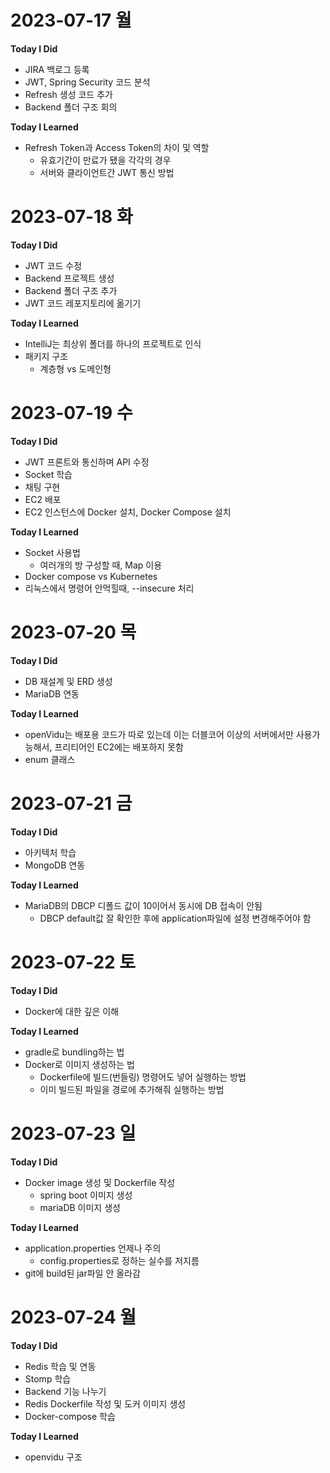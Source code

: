 # 2023-07-17 월
**Today I Did**
- JIRA 백로그 등록
- JWT, Spring Security 코드 분석
- Refresh 생성 코드 추가
- Backend 폴더 구조 회의

**Today I Learned**
- Refresh Token과 Access Token의 차이 및 역할
    - 유효기간이 만료가 됐을 각각의 경우
    - 서버와 클라이언트간 JWT 통신 방법


# 2023-07-18 화
**Today I Did**
- JWT 코드 수정
- Backend 프로젝트 생성
- Backend 폴더 구조 추가
- JWT 코드 레포지토리에 옮기기

**Today I Learned**
- IntelliJ는 최상위 폴더를 하나의 프로젝트로 인식
- 패키지 구조 
    - 계층형 vs 도메인형


# 2023-07-19 수
**Today I Did**
- JWT 프론트와 통신하며 API 수정
- Socket 학습
- 채팅 구현
- EC2 배포
- EC2 인스턴스에 Docker 설치, Docker Compose 설치

**Today I Learned**
- Socket 사용법
    - 여러개의 방 구성할 때, Map 이용
- Docker compose vs Kubernetes
- 리눅스에서 명령어 안먹힐때, --insecure 처리


# 2023-07-20 목
**Today I Did**
- DB 재설계 및 ERD 생성
- MariaDB 연동

**Today I Learned**
- openVidu는 배포용 코드가 따로 있는데 이는 더블코어 이상의 서버에서만 사용가능해서, 프리티어인 EC2에는 배포하지 못함
- enum 클래스


# 2023-07-21 금
**Today I Did**
- 아키텍처 학습
- MongoDB 연동

**Today I Learned**
- MariaDB의 DBCP 디폴드 값이 10이어서 동시에 DB 접속이 안됨
    - DBCP default값 잘 확인한 후에 application파일에 설정 변경해주어야 함


# 2023-07-22 토
**Today I Did**
- Docker에 대한 깊은 이해

**Today I Learned**
- gradle로 bundling하는 법
- Docker로 이미지 생성하는 법
    - Dockerfile에 빌드(번들링) 명령어도 넣어 실행하는 방법
    - 이미 빌드된 파일을 경로에 추가해줘 실행하는 방법 

# 2023-07-23 일
**Today I Did**
- Docker image 생성 및 Dockerfile 작성
    - spring boot 이미지 생성
    - mariaDB 이미지 생성 

**Today I Learned**
- application.properties 언제나 주의
    -  config.properties로 정하는 실수를 저지름
- git에 build된 jar파일 안 올라감

# 2023-07-24 월
**Today I Did**
- Redis 학습 및 연동
- Stomp 학습
- Backend 기능 나누기
- Redis Dockerfile 작성 및 도커 이미지 생성
- Docker-compose 학습

**Today I Learned**
- openvidu 구조
